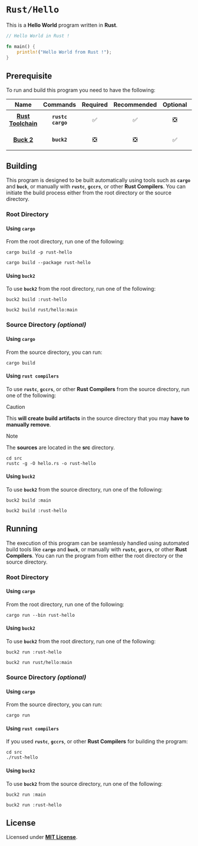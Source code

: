 # `Rust/Hello`

This is a **Hello World** program written in **Rust**.

``` Rust
// Hello World in Rust !

fn main() {
    println!("Hello World from Rust !");
}
```

## Prerequisite

To run and build this program you need to have the following:

<div align="center">

| Name | Commands | Required | Recommended | Optional | Notes |
|:----:|:--------:|:--------:|:-----------:|:--------:|:-----:|
| [**Rust Toolchain**](https://www.rust-lang.org/tools/install) | **`rustc`**<br>**`cargo`** | &#9989; | &#9989; | &#10062; | **`rustup install stable`** |
| [**Buck 2**](https://buck2.build/docs/getting_started/) | **`buck2`** | &#10062; | &#10062; | &#9989; | **`cargo install buck2`** |

</div>

## Building

This program is designed to be built automatically using tools such as
**`cargo`** and **`buck`**, or manually with **`rustc`**, **`gccrs`**, or other
**Rust Compilers**. You can initiate the build process either from the root
directory or the source directory.

### Root Directory

#### Using `cargo`

From the root directory, run one of the following:

```
cargo build -p rust-hello
```
```
cargo build --package rust-hello
```

#### Using `buck2`

To use **`buck2`** from the root directory, run one of the following:

```
buck2 build :rust-hello
```
```
buck2 build rust/hello:main
```

### Source Directory _(optional)_

#### Using `cargo`

From the source directory, you can run:

```
cargo build
```

#### Using `rust compilers`

To use **`rustc`**, **`gccrs`**, or other **Rust Compilers** from the source
directory, run one of the following:

> [!CAUTION]
> This **will create build artifacts** in the source directory that you may
> **have to manually remove**.

> [!NOTE]
> The **sources** are located in the **src** directory.

```
cd src
rustc -g -O hello.rs -o rust-hello
```

#### Using `buck2`

To use **`buck2`** from the source directory, run one of the following:

```
buck2 build :main
```
```
buck2 build :rust-hello
```

## Running

The execution of this program can be seamlessly handled using automated build
tools like **`cargo`** and **`buck`**, or manually with **`rustc`**,
**`gccrs`**, or other **Rust Compilers**. You can run the program from either
the root directory or the source directory.

### Root Directory

#### Using `cargo`

From the root directory, run one of the following:

```
cargo run --bin rust-hello
```

#### Using `buck2`

To use **`buck2`** from the root directory, run one of the following:

```
buck2 run :rust-hello
```
```
buck2 run rust/hello:main
```

### Source Directory _(optional)_

#### Using `cargo`

From the source directory, you can run:

```
cargo run
```

#### Using `rust compilers`

If you used **`rustc`**, **`gccrs`**, or other **Rust Compilers** for building
the program:

```
cd src
./rust-hello
```

#### Using `buck2`

To use **`buck2`** from the source directory, run one of the following:

```
buck2 run :main
```
```
buck2 run :rust-hello
```

## License

Licensed under [**MIT License**](LICENSE).
